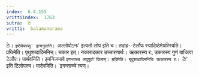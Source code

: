 ```yaml
---
index:  6.4.155
vrittiindex:  1763
sutra:  टेः
vritti:  balamanorama 
---
```


टेः। `इष्ठेमेयस्सु' इत्यनुवर्तते। `अल्लोपोऽनः' इत्यतो लोप इति च। तदाह--टेर्लोपः स्यादिष्ठेमेयस्स्विति। प्रथिमेति। पृथुशब्दादिमनिच्। चकार इत्। नकारादकार उच्चारणार्थः। ऋकारस्य रः, उकारस्य गुणं बाधित्वा टेर्लोपः। पार्थवमिति। इमनिजभावे `इगन्ताच्च लघुपूर्वा'दित्यण्। म्रदिमेति। मृदुशब्दादिमनिचि ऋकारस्य रः। `टेः' इति टिलोपश्च। मार्दवमिति। `इगन्ताच्चे'त्यण्। 

